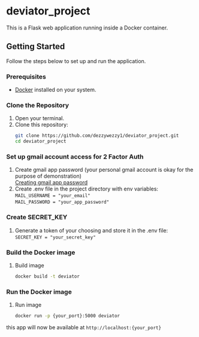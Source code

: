 # deviator_project

This is a Flask web application running inside a Docker container.

## Getting Started

Follow the steps below to set up and run the application.

### Prerequisites

- [Docker](https://www.docker.com/) installed on your system.

### Clone the Repository

1. Open your terminal.
2. Clone this repository:
   ```bash
   git clone https://github.com/dezzywezzy1/deviator_project.git
   cd deviator_project

### Set up gmail account access for 2 Factor Auth
1. Create gmail app password (your personal gmail account is okay for the purpose of demonstration) \
    [Creating gmail app password](https://support.google.com/mail/answer/185833?hl=en)
2. Create .env file in the project directory with env variables: \
    `MAIL_USERNAME = "your_email"`\
    `MAIL_PASSWORD = "your_app_password"`
### Create SECRET_KEY
1. Generate a token of your choosing and store it in the .env file: \
   `SECRET_KEY = "your_secret_key"`

### Build the Docker image
1. Build image
    ```bash
    docker build -t deviator

### Run the Docker image
1. Run image
    ```bash
    docker run -p {your_port}:5000 deviator

this app will now be available at `http://localhost:{your_port}`
